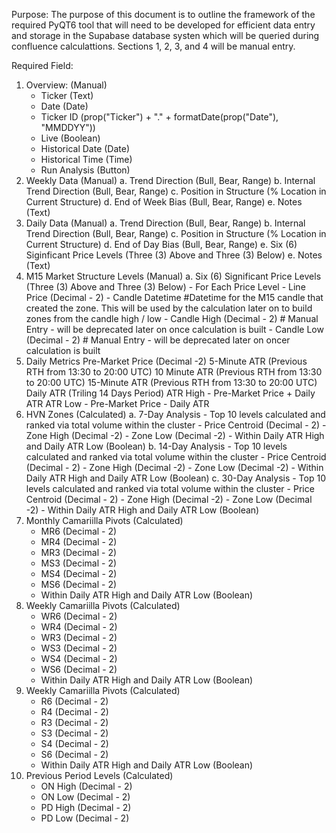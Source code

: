 Purpose:
The purpose of this document is to outline the framework of the required PyQT6 tool that will need to be developed for efficient data entry and storage in the Supabase database systen which will be queried during confluence calculattions. Sections 1, 2, 3, and 4 will be manual entry.

Required Field:
1. Overview: (Manual)
    - Ticker (Text)
    - Date (Date)
    - Ticker ID (prop("Ticker") + "." + formatDate(prop("Date"), "MMDDYY"))
    - Live (Boolean)
    - Historical Date (Date)
    - Historical Time (Time)
    - Run Analysis (Button)
2. Weekly Data (Manual)
    a. Trend Direction (Bull, Bear, Range)
    b. Internal Trend Direction (Bull, Bear, Range)
    c. Position in Structure (% Location in Current Structure)
    d. End of Week Bias (Bull, Bear, Range)
    e. Notes (Text)
3. Daily Data (Manual)
    a. Trend Direction (Bull, Bear, Range)
    b. Internal Trend Direction (Bull, Bear, Range)
    c. Position in Structure (% Location in Current Structure)
    d. End of Day Bias (Bull, Bear, Range)
    e. Six (6) Siginficant Price Levels (Three (3) Above and Three (3) Below)
    e. Notes (Text)
4. M15 Market Structure Levels (Manual)
    a. Six (6) Significant Price Levels (Three (3) Above and Three (3) Below)
        -  For Each Price Level
            - Line Price (Decimal - 2)
            - Candle Datetime #Datetime for the M15 candle that created the zone. This will be used by the calculation later on to build zones from the candle high / low 
            - Candle High (Decimal - 2) # Manual Entry - will be deprecated later on once calculation is built
            - Candle Low (Decimal - 2) # Manual Entry - will be deprecated later on oncer calculation is built
5. Daily Metrics
    Pre-Market Price (Decimal -2)
    5-Minute ATR (Previous RTH from 13:30 to 20:00 UTC)
    10 Minute ATR (Previous RTH from 13:30 to 20:00 UTC)
    15-Minute ATR (Previous RTH from 13:30 to 20:00 UTC)
    Daily ATR (Triling 14 Days Period)
    ATR High - Pre-Market Price + Daily ATR
    ATR Low - Pre-Market Price - Daily ATR
5. HVN Zones (Calculated)
    a. 7-Day Analysis
        - Top 10 levels calculated and ranked via total volume within the cluster
        - Price Centroid (Decimal - 2)
        - Zone High (Decimal -2)
        - Zone Low (Decimal -2)
        - Within Daily ATR High and Daily ATR Low (Boolean)
    b.   14-Day Analysis
        - Top 10 levels calculated and ranked via total volume within the cluster
        - Price Centroid (Decimal - 2)
        - Zone High (Decimal -2)
        - Zone Low (Decimal -2)
        - Within Daily ATR High and Daily ATR Low (Boolean)
    c.   30-Day Analysis
        - Top 10 levels calculated and ranked via total volume within the cluster
        - Price Centroid (Decimal - 2)
        - Zone High (Decimal -2)
        - Zone Low (Decimal -2)
        - Within Daily ATR High and Daily ATR Low (Boolean)
6. Monthly Camariilla Pivots (Calculated)
    - MR6 (Decimal - 2)
    - MR4 (Decimal - 2)
    - MR3 (Decimal - 2)
    - MS3 (Decimal - 2)
    - MS4 (Decimal - 2)
    - MS6 (Decimal - 2)
    - Within Daily ATR High and Daily ATR Low (Boolean)
7. Weekly Camariilla Pivots (Calculated)
    - WR6 (Decimal - 2)
    - WR4 (Decimal - 2)
    - WR3 (Decimal - 2)
    - WS3 (Decimal - 2)
    - WS4 (Decimal - 2)
    - WS6 (Decimal - 2)
    - Within Daily ATR High and Daily ATR Low (Boolean)
8. Weekly Camariilla Pivots (Calculated)
    - R6 (Decimal - 2)
    - R4 (Decimal - 2)
    - R3 (Decimal - 2)
    - S3 (Decimal - 2)
    - S4 (Decimal - 2)
    - S6 (Decimal - 2)
    - Within Daily ATR High and Daily ATR Low (Boolean)
9. Previous Period Levels (Calculated)
    - ON High (Decimal - 2)
    - ON Low (Decimal - 2)
    - PD High (Decimal - 2)
    - PD Low (Decimal - 2)



